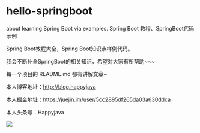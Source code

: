 # hello-springboot
about learning Spring Boot via examples. Spring Boot 教程、SpringBoot代码示例



Spring Boot教程大全，Spring Boot知识点样例代码。



我会不断补全SpringBoot的相关知识，希望对大家有所帮助~~~



每一个项目的 README.md 都有讲解文章~



本人博客地址：http://blog.happyjava

本人掘金地址：https://juejin.im/user/5cc2895df265da03a630ddca

本人头条号：Happyjava

![](http://file.happyjava.cn/toutiao.0e79591e.jpeg)